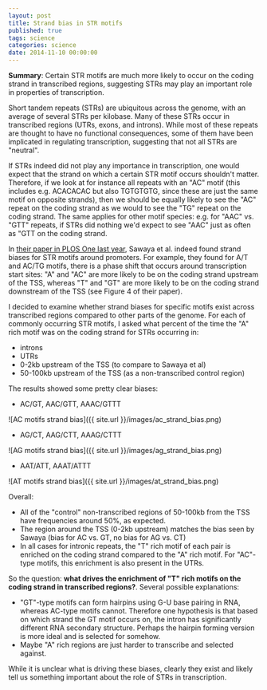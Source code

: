 ```yaml
---
layout: post
title: Strand bias in STR motifs
published: true
tags: science
categories: science
date: 2014-11-10 00:00:00
---
```


**Summary**: Certain STR motifs are much more likely to occur on the coding strand in transcribed regions, suggesting STRs may play an important role in properties of transcription.

Short tandem repeats (STRs) are ubiquitous across the genome, with an average of several STRs per kilobase. Many of these STRs occur in transcribed regions (UTRs, exons, and introns). While most of these repeats are thought to have no functional consequences, some of them have been implicated in regulating transcription, suggesting that not all STRs are "neutral". 

If STRs indeed did not play any importance in transcription, one would expect that the strand on which a certain STR motif occurs shouldn't matter. Therefore, if we look at for instance all repeats with an "AC" motif (this includes e.g. ACACACAC but also TGTGTGTG, since these are just the same motif on opposite strands), then we should be equally likely to see the "AC" repeat on the coding strand as we would to see the "TG" repeat on the coding strand. The same applies for other motif species: e.g. for "AAC" vs. "GTT" repeats, if STRs did nothing we'd expect to see "AAC" just as often as "GTT on the coding strand.

In [their paper in PLOS One last year](http://www.plosone.org/article/info%3Adoi%2F10.1371%2Fjournal.pone.0054710), Sawaya et al. indeed found strand biases for STR motifs around promoters. For example, they found for A/T and AC/TG motifs, there is a phase shift that occurs around transcription start sites: "A" and "AC" are more likely to be on the coding strand upstream of the TSS, whereas "T" and "GT" are more likely to be on the coding strand downstream of the TSS (see Figure 4 of their paper).

I decided to examine whether strand biases for specific motifs exist across transcribed regions compared to other parts of the genome. For each of commonly occurring STR motifs, I asked what percent of the time the "A" rich motif was on the coding strand for STRs occurring in:

* introns
* UTRs
* 0-2kb upstream of the TSS (to compare to Sawaya et al)
* 50-100kb upstream of the TSS (as a non-transcribed control region)

The results showed some pretty clear biases:

* AC/GT, AAC/GTT, AAAC/GTTT

![AC motifs strand bias]({{ site.url }}/images/ac_strand_bias.png)

* AG/CT, AAG/CTT, AAAG/CTTT

![AG motifs strand bias]({{ site.url }}/images/ag_strand_bias.png)

* AAT/ATT, AAAT/ATTT

![AT motifs strand bias]({{ site.url }}/images/at_strand_bias.png)

Overall:

* All of the "control" non-transcribed regions of 50-100kb from the TSS have frequencies around 50%, as expected.
* The region around the TSS (0-2kb upstream) matches the bias seen by Sawaya (bias for AC vs. GT, no bias for AG vs. CT)
* In all cases for intronic repeats, the "T" rich motif of each pair is enriched on the coding strand compared to the "A" rich motif. For "AC"-type motifs, this enrichment is also present in the UTRs.

So the question: **what drives the enrichment of "T" rich motifs on the coding strand in transcribed regions?**. Several possible explanations:

* "GT"-type motifs can form hairpins using G-U base pairing in RNA, whereas AC-type motifs cannot. Therefore one hypothesis is that based on which strand the GT motif occurs on, the intron has significantly different RNA secondary structure. Perhaps the hairpin forming version is more ideal and is selected for somehow.
* Maybe "A" rich regions are just harder to transcribe and selected against.

While it is unclear what is driving these biases, clearly they exist and likely tell us something important about the role of STRs in transcription.
